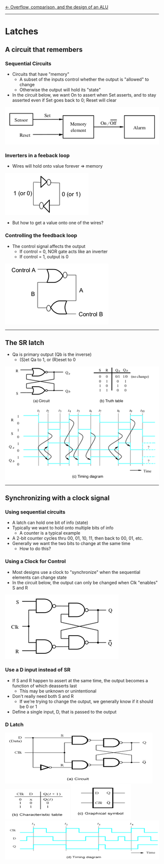 [\<- Overflow, comparison, and the design of an ALU](11.md)

---

# Latches

## A circuit that remembers

### Sequential Circuits

- Circuits that have "memory"
	- A subset of the inputs control whether the output is "allowed" to change
	- Otherwise the output will hold its "state"
- In the circuit below, we want On to assert when Set asserts, and to stay asserted even if Set goes back to 0; Reset will clear

![diagram](12.1.png)

### Inverters in a feeback loop

- Wires will hold onto value forever => memory

![diagram](12.2.png)

- But how to get a value onto one of the wires?

### Controlling the feedback loop

- The control signal affects the output
	- If control = 0, NOR gate acts like an inverter
	- If control = 1, output is 0

![diagram](12.3.png)

---

## The SR latch

- Qa is primary output (Qb is the inverse)
	- (S)et Qa to 1, or (R)eset to 0

![diagram](12.4.png)

---

## Synchronizing with a clock signal

### Using sequential circuits

- A latch can hold one bit of info (state)
- Typically we want to hold onto multiple bits of info
	- A counter is a typical example
- A 2-bit counter cycles thru 00, 01, 10, 11, then back to 00, 01, etc.
- Generally we want the two bits to change at the same time
	- How to do this?

### Using a Clock for Control

- Most designs use a clock to "synchronize" when the sequential elements can change state
- In the circuit below, the output can only be changed when Clk "enables" S and R

![diagram](12.5.png)

### Use a D input instead of SR

- If S and R happen to assert at the same time, the output becomes a function of which deasserts last
	- This may be unknown or unintentional
- Don't really need both S and R
	- If we're trying to change the output, we generally know if it should be 0 or 1
- Define a single input, D, that is passed to the output

### D Latch

![Circuit](12.6.png)
![Characteristic table](12.7.png)
![Graphical symbol](12.8.png)
![Timing diagram](12.9.png)
